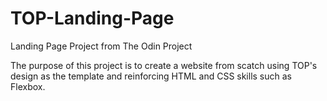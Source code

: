 # TOP-Landing-Page

Landing Page Project from The Odin Project

The purpose of this project is to create a website from scatch using TOP's design as the template and reinforcing HTML and CSS skills such as Flexbox.
